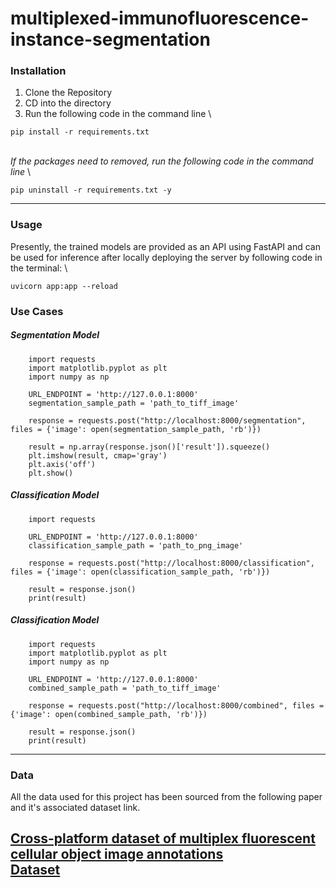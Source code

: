 # multiplexed-immunofluorescence-instance-segmentation

### Installation

1. Clone the Repository
2. CD into the directory
3. Run the following code in the command line
\
```
pip install -r requirements.txt
```
\
*If the packages need to removed, run the following code in the command line*
\
```
pip uninstall -r requirements.txt -y
```
---
### Usage
Presently, the trained models are provided as an API using FastAPI and can be used for inference after locally deploying the server by following code in the terminal:
\
```
uvicorn app:app --reload
```

### Use Cases

##### Segmentation Model
```
    import requests
    import matplotlib.pyplot as plt
    import numpy as np

    URL_ENDPOINT = 'http://127.0.0.1:8000'
    segmentation_sample_path = 'path_to_tiff_image'

    response = requests.post("http://localhost:8000/segmentation", files = {'image': open(segmentation_sample_path, 'rb')})

    result = np.array(response.json()['result']).squeeze()
    plt.imshow(result, cmap='gray')
    plt.axis('off')
    plt.show()
```

##### Classification Model
```
    import requests

    URL_ENDPOINT = 'http://127.0.0.1:8000'
    classification_sample_path = 'path_to_png_image'

    response = requests.post("http://localhost:8000/classification", files = {'image': open(classification_sample_path, 'rb')})

    result = response.json()
    print(result)
```

##### Classification Model
```
    import requests
    import matplotlib.pyplot as plt
    import numpy as np

    URL_ENDPOINT = 'http://127.0.0.1:8000'
    combined_sample_path = 'path_to_tiff_image'

    response = requests.post("http://localhost:8000/combined", files = {'image': open(combined_sample_path, 'rb')})

    result = response.json()
    print(result)
```
---
### Data

All the data used for this project has been sourced from the following paper and it's associated dataset link.

[Cross-platform dataset of multiplex fluorescent cellular object image annotations](https://www.nature.com/articles/s41597-023-02108-z)
\
[Dataset](https://www.synapse.org/#!Synapse:syn27624812/files/)
---